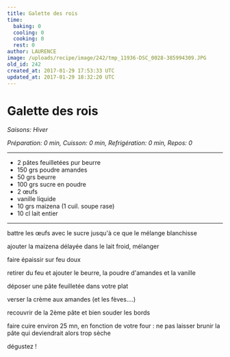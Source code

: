 ```yaml
---
title: Galette des rois
time:
  baking: 0
  cooling: 0
  cooking: 0
  rest: 0
author: LAURENCE
image: /uploads/recipe/image/242/tmp_11936-DSC_0028-385994309.JPG
old_id: 242
created_at: 2017-01-29 17:53:33 UTC
updated_at: 2017-01-29 18:32:20 UTC
---
```


# Galette des rois

_Saisons: Hiver_

_Préparation: 0 min, Cuisson: 0 min, Refrigération: 0 min, Repos: 0_

---

- 2 pâtes feuilletées pur beurre
- 150 grs poudre amandes
- 50 grs beurre
- 100 grs sucre en poudre
- 2 œufs
- vanille liquide
- 10 grs maizena (1 cuil. soupe rase)
- 10 cl lait entier

---

battre les œufs avec le sucre jusqu'à ce que le mélange blanchisse

ajouter la maizena délayée dans le lait froid, mélanger

faire épaissir sur feu doux

retirer du feu et ajouter le beurre, la poudre d'amandes et la vanille

déposer une pâte feuilletée dans votre plat

verser la crème aux amandes (et les fèves....)

recouvrir de la 2ème pâte et bien souder les bords

faire cuire environ 25 mn, en fonction de votre four : ne pas laisser brunir la pâte qui deviendrait alors trop sèche

dégustez !
